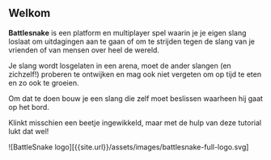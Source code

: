 ## Welkom

**Battlesnake** is een platform en multiplayer spel waarin je je eigen slang loslaat om uitdagingen aan te gaan of om te strijden tegen de slang van je vrienden of van mensen over heel de wereld.  

Je slang wordt losgelaten in een arena, moet de ander slangen (en zichzelf!) proberen te ontwijken en mag ook niet vergeten om op tijd te eten en zo ook te groeien.  

Om dat te doen bouw je een slang die zelf moet beslissen waarheen hij gaat op het bord.

Klinkt misschien een beetje ingewikkeld, maar met de hulp van deze tutorial lukt dat wel!

![BattleSnake logo][{{site.url}}/assets/images/battlesnake-full-logo.svg]